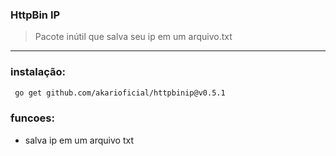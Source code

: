 ### HttpBin IP
> Pacote inútil que salva seu ip em um arquivo.txt

---

### instalação:
```bash
 go get github.com/akarioficial/httpbinip@v0.5.1
```

### funcoes:
 - salva ip em um arquivo txt
